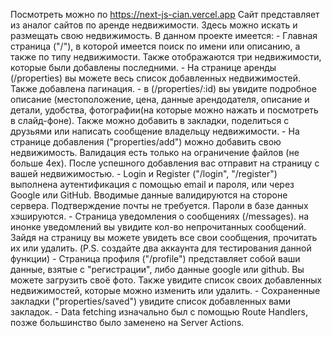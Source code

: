 Посмотреть можно по https://next-js-cian.vercel.app 
Сайт представляет из аналог сайтов по аренде недвижимости. Здесь можно искать и размещать свою недвижимость.
В данном проекте имеется: 
    - Главная страница ("/"), в которой имеется поиск по имени или описанию, а также по типу недвижимости. Также отображаются три недвижимости, которые были добавлены последними.
    - На странице аренды (/properties) вы можете весь список добавленных недвижимостей. Также добавлена пагинация.
    - в (/properties/:id) вы увидите подробное описание (местоположение, цена, данные арендодателя, описание и детали, удобства, фотографии(на которые можно нажать и посмотреть в слайд-фоне). Также можно добавить в закладки, поделиться с друзьями или написать сообщение владельцу недвижимости. 
    - На странице добавления ("properties/add") можно добавить свою недвижимость. Валидация есть только на ограничение файлов (не больше 4ех). После успешного добавления вас отправит на страницу с вашей недвижимостью.
    - Login и Register ("/login", "/register") выполнена аутентификация с помощью email и пароля, или через Google или GitHub. Вводимые данные валидируются на стороне сервера. Подтверждение почты не требуется. Пароли в базе данных хэшируются.
    - Страница уведомления о сообщениях (/messages). на инонке уведомлений вы увидите кол-во непрочитанных сообщений. Зайдя на страницу вы можете увидеть все свои сообщения, прочитать их или удалить. (P.S. создайте два аккаунта для тестирования данной функции)
    - Страница профиля ("/profile") представляет собой ваши данные, взятые с "регистрации", либо данные google или github. Вы можете загрузить своё фото. Также увидите список своих добавленных недвижимостей, которые можно изменить или удалить.
    - Сохраненные закладки ("properties/saved") увидите список добавленных вами закладок.
    - Data fetching изначально был с помощью Route Handlers, позже большинство было заменено на Server Actions.

